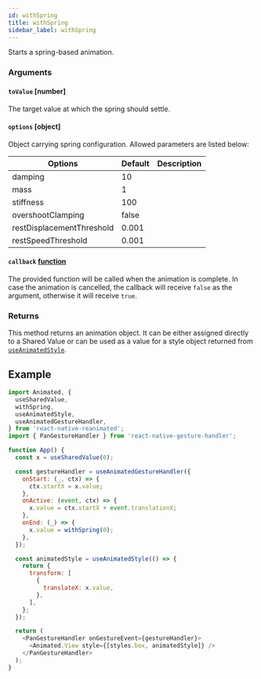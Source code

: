 ```yaml
---
id: withSpring
title: withSpring
sidebar_label: withSpring
---
```


Starts a spring-based animation.

### Arguments

#### `toValue` [number]

The target value at which the spring should settle.

#### `options` [object]

Object carrying spring configuration.
Allowed parameters are listed below:

| Options                   | Default | Description |
| ------------------------- | ------- | ----------- |
| damping                   | 10      |             |
| mass                      | 1       |             |
| stiffness                 | 100     |             |
| overshootClamping         | false   |             |
| restDisplacementThreshold | 0.001   |             |
| restSpeedThreshold        | 0.001   |             |

#### `callback` [function](optional)

The provided function will be called when the animation is complete.
In case the animation is cancelled, the callback will receive `false` as the argument, otherwise it will receive `true`.

### Returns

This method returns an animation object. It can be either assigned directly to a Shared Value or can be used as a value for a style object returned from [`useAnimatedStyle`](useAnimatedStyle).

## Example

```js {20}
import Animated, {
  useSharedValue,
  withSpring,
  useAnimatedStyle,
  useAnimatedGestureHandler,
} from 'react-native-reanimated';
import { PanGestureHandler } from 'react-native-gesture-handler';

function App() {
  const x = useSharedValue(0);

  const gestureHandler = useAnimatedGestureHandler({
    onStart: (_, ctx) => {
      ctx.startX = x.value;
    },
    onActive: (event, ctx) => {
      x.value = ctx.startX + event.translationX;
    },
    onEnd: (_) => {
      x.value = withSpring(0);
    },
  });

  const animatedStyle = useAnimatedStyle(() => {
    return {
      transform: [
        {
          translateX: x.value,
        },
      ],
    };
  });

  return (
    <PanGestureHandler onGestureEvent={gestureHandler}>
      <Animated.View style={[styles.box, animatedStyle]} />
    </PanGestureHandler>
  );
}
```
